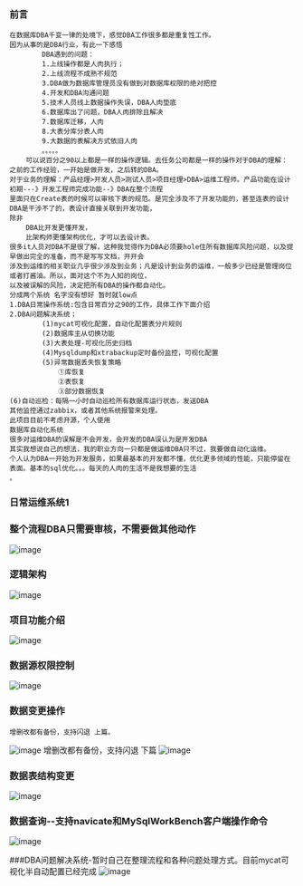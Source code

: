 ### 前言
    在数据库DBA千变一律的处境下，感觉DBA工作很多都是重复性工作。
    因为从事的是DBA行业，有此一下感悟
            DBA遇到的问题：
            1.上线操作都是人肉执行；
            2.上线流程不成熟不规范
            3.DBA做为数据库管理员没有做到对数据库权限的绝对把控
            4.开发和DBA沟通问题
            5.技术人员线上数据操作失误，DBA人肉垫底
            6.数据库出了问题，DBA人肉排除且解决
            7.数据库迁移，人肉
            8.大表分库分表人肉
            9.大数据的表解决方式依旧人肉
            。。。。。
        可以说百分之90以上都是一样的操作逻辑。去任务公司都是一样的操作对于DBA的理解：之前的工作经验，一开始是做开发，之后转的DBA。
    对于业务的理解：产品经理>开发人员>测试人员>项目经理>DBA>运维工程师。产品功能在设计初期---》开发工程师完成功能--》DBA在整个流程
    里面只在Create表的时候可以审核下表的规范。是完全涉及不了开发功能的，甚至连表的设计DBA是干涉不了的，表设计直接关联到开发功能，
    除非
        DBA比开发更懂开发，
        比架构师更懂架构优化，才可以去设计表。
    很多it人员对DBA不是很了解，这种我觉得作为DBA必须要hole住所有数据库风险问题，以及提早做出完全的准备，而不是写写文档，开开会
    涉及到运维的相关职业几乎很少涉及到业务；凡是设计到业务的运维，一般多少已经是管理岗位或者打酱油。所以，面对这个不为人知的岗位，
    以及被误解的风险，决定把所有DBA的操作都自动化。
    分成两个系统 名字没有想好 暂时就low点
    1.DBA日常操作系统:包含日常百分之90的工作，具体工作下面介绍
    2.DBA问题解决系统；
            (1)mycat可视化配置，自动化配置表分片规则
            (2)数据库主从切换功能
            (3)大表处理-可视化历史归档
            (4)Mysqldump和xtrabackup定时备份监控，可视化配置
            (5)异常数据丢失恢复策略
                ①库恢复
                ②表恢复
                ③部分数据恢复
    (6)自动巡检：每隔一小时自动巡检所有数据库运行状态，发送DBA
    其他监控通过zabbix，或者其他系统报警来处理。
    此项目目前不考虑开源，个人使用
    数据库自动化系统
    很多对运维DBA的误解是不会开发，会开发的DBA误认为是开发DBA
    其实我想说自己的想法，我的职业方向一只都是做运维DBA只不过，我要做自动化运维。
    个人认为DBA一开始为开发服务，如果最基本的开发都不懂，优化更多领域的性能，只能停留在表面。基本的sql优化。。。每天的人肉的生活不是我想要的生活
    。
### 日常运维系统1
### 整个流程DBA只需要审核，不需要做其他动作
![image](https://github.com/dongjiashun/auto_dba/blob/master/image/%E8%87%AA%E5%8A%A8%E5%8C%96%E6%B5%81%E7%A8%8B.png)
### 逻辑架构
![image](https://github.com/dongjiashun/auto_dba/blob/master/image/%E5%9B%BE%E7%89%871.png)
### 项目功能介绍
![image](https://github.com/dongjiashun/auto_dba/blob/master/image/title.gif)
### 数据源权限控制
![image](https://github.com/dongjiashun/auto_dba/blob/master/image/datasource.gif)
### 数据变更操作
    增删改都有备份，支持闪退 上篇。
![image](https://github.com/dongjiashun/auto_dba/blob/master/image/dml1.gif)
    增删改都有备份，支持闪退 下篇
![image](https://github.com/dongjiashun/auto_dba/blob/master/image/dml2.gif)
### 数据表结构变更
![image](https://github.com/dongjiashun/auto_dba/blob/master/image/title.gif)
### 数据查询--支持navicate和MySqlWorkBench客户端操作命令
![image](https://github.com/dongjiashun/auto_dba/blob/master/image/select.png)

###DBA问题解决系统-暂时自己在整理流程和各种问题处理方式。目前mycat可视化半自动配置已经完成
![image](https://github.com/dongjiashun/auto_dba/blob/master/image/mycat.png)

